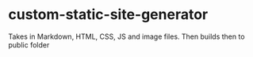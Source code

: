 # custom-static-site-generator

Takes in Markdown, HTML, CSS, JS and image files. Then builds then to public folder
